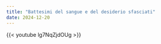 ```yaml
---
title: "Battesimi del sangue e del desiderio sfasciati"
date: 2024-12-20
---
```


{{< youtube lg7NqZjdOUg >}}
